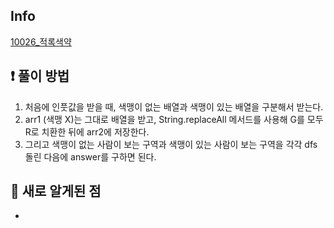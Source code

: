 ## Info
<a href="https://www.acmicpc.net/problem/10026" rel="nofollow">10026_적록색약</a>

## ❗ 풀이 방법
1. 처음에 인풋값을 받을 때, 색맹이 없는 배열과 색맹이 있는 배열을 구분해서 받는다.
2. arr1 (색맹 X)는 그대로 배열을 받고, String.replaceAll 메서드를 사용해 G를 모두 R로 치환한 뒤에 arr2에 저장한다.
3. 그리고 색맹이 없는 사람이 보는 구역과 색맹이 있는 사람이 보는 구역을 각각 dfs 돌린 다음에 answer를 구하면 된다.

## 🙂 새로 알게된 점

* 

